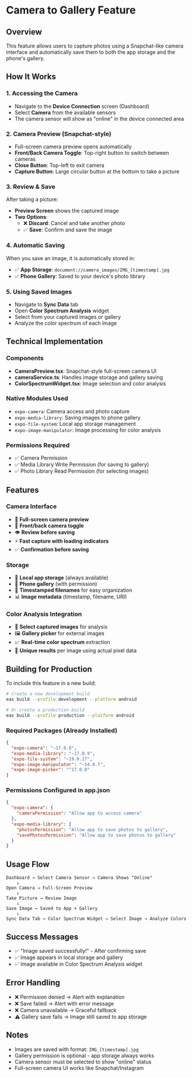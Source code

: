 # Camera to Gallery Feature

## Overview
This feature allows users to capture photos using a Snapchat-like camera interface and automatically save them to both the app storage and the phone's gallery.

## How It Works

### 1. **Accessing the Camera**
- Navigate to the **Device Connection** screen (Dashboard)
- Select **Camera** from the available sensors
- The camera sensor will show as "online" in the device connected area

### 2. **Camera Preview (Snapchat-style)**
- Full-screen camera preview opens automatically
- **Front/Back Camera Toggle**: Top-right button to switch between cameras
- **Close Button**: Top-left to exit camera
- **Capture Button**: Large circular button at the bottom to take a picture

### 3. **Review & Save**
After taking a picture:
- **Preview Screen** shows the captured image
- **Two Options**:
  - ❌ **Discard**: Cancel and take another photo
  - ✅ **Save**: Confirm and save the image

### 4. **Automatic Saving**
When you save an image, it is automatically stored in:
- ✅ **App Storage**: `document://camera_images/IMG_[timestamp].jpg`
- ✅ **Phone Gallery**: Saved to your device's photo library

### 5. **Using Saved Images**
- Navigate to **Sync Data** tab
- Open **Color Spectrum Analysis** widget
- Select from your captured images or gallery
- Analyze the color spectrum of each image

## Technical Implementation

### Components
- **CameraPreview.tsx**: Snapchat-style full-screen camera UI
- **cameraService.ts**: Handles image storage and gallery saving
- **ColorSpectrumWidget.tsx**: Image selection and color analysis

### Native Modules Used
- `expo-camera`: Camera access and photo capture
- `expo-media-library`: Saving images to phone gallery
- `expo-file-system`: Local app storage management
- `expo-image-manipulator`: Image processing for color analysis

### Permissions Required
- ✅ Camera Permission
- ✅ Media Library Write Permission (for saving to gallery)
- ✅ Photo Library Read Permission (for selecting images)

## Features

### Camera Interface
- 📸 **Full-screen camera preview**
- 🔄 **Front/back camera toggle**
- 👁️ **Review before saving**
- ⚡ **Fast capture with loading indicators**
- ✅ **Confirmation before saving**

### Storage
- 📁 **Local app storage** (always available)
- 📱 **Phone gallery** (with permission)
- 🔢 **Timestamped filenames** for easy organization
- 📊 **Image metadata** (timestamp, filename, URI)

### Color Analysis Integration
- 🎨 **Select captured images** for analysis
- 🖼️ **Gallery picker** for external images
- 📈 **Real-time color spectrum** extraction
- 🎯 **Unique results** per image using actual pixel data

## Building for Production

To include this feature in a new build:

```bash
# Create a new development build
eas build --profile development --platform android

# Or create a production build
eas build --profile production --platform android
```

### Required Packages (Already Installed)
```json
{
  "expo-camera": "~17.0.8",
  "expo-media-library": "~17.0.9",
  "expo-file-system": "~19.0.17",
  "expo-image-manipulator": "~14.0.7",
  "expo-image-picker": "^17.0.8"
}
```

### Permissions Configured in app.json
```json
{
  "expo-camera": {
    "cameraPermission": "Allow app to access camera"
  },
  "expo-media-library": {
    "photosPermission": "Allow app to save photos to gallery",
    "savePhotosPermission": "Allow app to save photos to gallery"
  }
}
```

## Usage Flow

```
Dashboard → Select Camera Sensor → Camera Shows "Online"
    ↓
Open Camera → Full-Screen Preview
    ↓
Take Picture → Review Image
    ↓
Save Image → Saved to App + Gallery
    ↓
Sync Data Tab → Color Spectrum Widget → Select Image → Analyze Colors
```

## Success Messages
- ✅ "Image saved successfully!" - After confirming save
- ✅ Image appears in local storage and gallery
- ✅ Image available in Color Spectrum Analysis widget

## Error Handling
- ❌ Permission denied → Alert with explanation
- ❌ Save failed → Alert with error message
- ❌ Camera unavailable → Graceful fallback
- ⚠️ Gallery save fails → Image still saved to app storage

## Notes
- Images are saved with format: `IMG_[timestamp].jpg`
- Gallery permission is optional - app storage always works
- Camera sensor must be selected to show "online" status
- Full-screen camera UI works like Snapchat/Instagram
